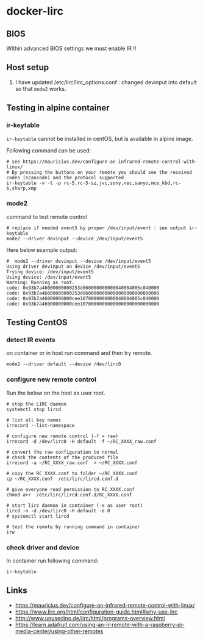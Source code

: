 # docker-lirc

## BIOS

Within advanced BIOS settings we must enable IR !!

## Host setup

1. I have updated /etc/lirc/lirc_options.conf : changed devinput into default so that `mode2` works.

## Testing in alpine container

### ir-keytable

`ir-keytable` cannot be installed in centOS, but is available in alpine image.

Following command can be used:

```
# see https://mauricius.dev/configure-an-infrared-remote-control-with-linux/
# By pressing the buttons on your remote you should see the received codes (scancode) and the protocol supported 
ir-keytable -v -t -p rc-5,rc-5-sz,jvc,sony,nec,sanyo,mce_kbd,rc-6,sharp,xmp
```

### mode2

command to test remote control

```
# replace if needed event5 by proper /dev/input/event : see output ir-keytable
mode2 --driver devinput --device /dev/input/event5
```

Here below example output:

```
#  mode2 --driver devinput --device /dev/input/event5
Using driver devinput on device /dev/input/event5
Trying device: /dev/input/event5
Using device: /dev/input/event5
Warning: Running as root.
code: 0x93b7a46000000000253d060000000000040004005c040000
code: 0x93b7a46000000000253d0600000000000000000000000000
code: 0x93b7a46000000000cee1070000000000040004005c040000
code: 0x93b7a46000000000cee10700000000000000000000000000
```


## Testing CentOS
### detect IR events

on container or in host run command and then try remote.

```
mode2 --driver default --device /dev/lirc0
```

### configure new remote control

Run the below on the host as user root.

```
# stop the LIRC daemon
systemctl stop lircd

# list all key names
irrecord --list-namespace

# configure new remote control (-f = raw)
irrecord -d /dev/lirc0 -H default -f ~/RC_XXXX_raw.conf

# convert the raw configuration to normal
# check the contents of the produced file
irrecord -a ~/RC_XXXX_raw.conf  > ~/RC_XXXX.conf

# copy the RC_XXXX.conf to folder ~/RC_XXXX.conf
cp ~/RC_XXXX.conf  /etc/lirc/lircd.conf.d

# give everyone read permission to RC_XXXX.conf
chmod a+r  /etc/lirc/lircd.conf.d/RC_XXXX.conf

# start lirc daemon in container (-e as user root)
lircd -n -d /dev/lirc0 -H default -e 0
# systemctl start lircd

# test the remote by running command in container
irw

```

### check driver and device

In container run following command:

```
ir-keytable
```

## Links

* https://mauricius.dev/configure-an-infrared-remote-control-with-linux/
* https://www.lirc.org/html/configuration-guide.html#why-use-lirc
* http://www.unusedino.de/lirc/html/programs-overview.html
* https://learn.adafruit.com/using-an-ir-remote-with-a-raspberry-pi-media-center/using-other-remotes
